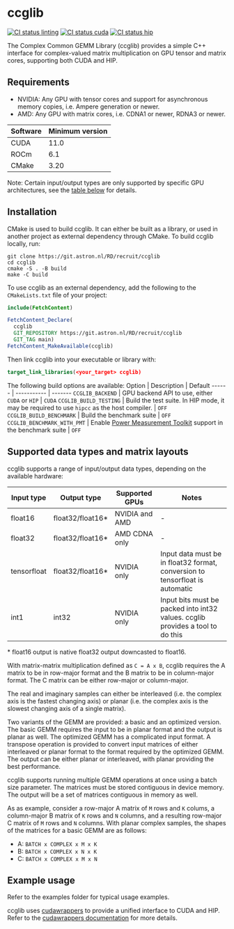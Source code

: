 # ccglib
[![CI status linting](https://img.shields.io/github/actions/workflow/status/nlesc-recruit/ccglib/linting.yml?label=linting)](https://github.com/nlesc-recruit/ccglib/actions/workflows/linting.yml)
[![CI status cuda](https://img.shields.io/github/actions/workflow/status/nlesc-recruit/ccglib/test_cuda.yml?label=test%20CUDA%20%28A4000%29)](https://github.com/nlesc-recruit/ccglib/actions/workflows/test_cuda.yml)
[![CI status hip](https://img.shields.io/github/actions/workflow/status/nlesc-recruit/ccglib/test_hip.yml?label=test%20HIP%20%28W7700%29)](https://github.com/nlesc-recruit/ccglib/actions/workflows/test_hip.yml)

The Complex Common GEMM Library (ccglib) provides a simple C++ interface for complex-valued matrix multiplication on GPU tensor and matrix cores, supporting both CUDA and HIP.

## Requirements

- NVIDIA: Any GPU with tensor cores and support for asynchronous memory copies, i.e. Ampere generation or newer.
- AMD: Any GPU with matrix cores, i.e. CDNA1 or newer, RDNA3 or newer.

Software | Minimum version
-------- | ---------------
CUDA     | 11.0
ROCm     | 6.1
CMake    | 3.20

Note: Certain input/output types are only supported by specific GPU architectures, see the [table below](#supported-data-types-and-matrix-layouts) for details.

## Installation
CMake is used to build ccglib. It can either be built as a library, or used in another project as external dependency through CMake.
To build ccglib locally, run:
```shell
git clone https://git.astron.nl/RD/recruit/ccglib
cd ccglib
cmake -S . -B build
make -C build
```

To use ccglib as an external dependency, add the following to the `CMakeLists.txt` file of your project:
```cmake
include(FetchContent)

FetchContent_Declare(
  ccglib
  GIT_REPOSITORY https://git.astron.nl/RD/recruit/ccglib
  GIT_TAG main)
FetchContent_MakeAvailable(ccglib)
```

Then link ccglib into your executable or library with:
```cmake
target_link_libraries(<your_target> ccglib)
```

The following build options are available:
Option                      | Description | Default
------                      | ----------- | -------
`CCGLIB_BACKEND`            | GPU backend API to use, either `CUDA` or `HIP`                                                  | `CUDA`
`CCGLIB_BUILD_TESTING`      | Build the test suite. In HIP mode, it may be required to use `hipcc` as the host compiler.      | `OFF`
`CCGLIB_BUILD_BENCHMARK`    | Build the benchmark suite                                                                       | `OFF`
`CCGLIB_BENCHMARK_WITH_PMT` | Enable [Power Measurement Toolkit](https://git.astron.nl/RD/pmt) support in the benchmark suite | `OFF`

## Supported data types and matrix layouts
ccglib supports a range of input/output data types, depending on the available hardware:

Input type  | Output type      | Supported GPUs | Notes
----------  | -----------      | -------------- | -
float16     | float32/float16* | NVIDIA and AMD | -
float32     | float32/float16* | AMD CDNA only  | -
tensorfloat | float32/float16* | NVIDIA only    | Input data must be in float32 format, conversion to tensorfloat is automatic
int1        | int32            | NVIDIA only    | Input bits must be packed into int32 values. ccglib provides a tool to do this

\* float16 output is native float32 output downcasted to float16.


With matrix-matrix multiplication defined as `C = A x B`, ccglib requires the A matrix to be in row-major format and the B matrix to be in column-major format. The C matrix can be either row-major or column-major.

The real and imaginary samples can either be interleaved (i.e. the complex axis is the fastest changing axis) or planar (i.e. the complex axis is the slowest changing axis of a single matrix).

Two variants of the GEMM are provided: a basic and an optimized version. The basic GEMM requires the input to be in planar format and the output is planar as well. The optimized GEMM has a complicated input format. A transpose operation is provided to convert input matrices of either interleaved or planar format to the format required by the optimized GEMM. The output can be either planar or interleaved, with planar providing the best performance.

ccglib supports running multiple GEMM operations at once using a batch size parameter. The matrices must be stored contiguous in device memory. The output will be a set of matrices contiguous in memory as well.

As as example, consider a row-major A matrix of `M` rows and `K` colums, a column-major B matrix of `K` rows and `N` columns, and a resulting row-major C matrix of `M` rows and `N` columns. With planar complex samples, the shapes of the matrices for a basic GEMM are as follows:
- A: `BATCH x COMPLEX x M x K`
- B: `BATCH x COMPLEX x N x K`
- C: `BATCH x COMPLEX x M x N`


## Example usage
Refer to the examples folder for typical usage examples.

ccglib uses [cudawrappers](https://github.com/nlesc-recruit/cudawrappers) to provide a unified interface to CUDA and HIP. Refer to the [cudawrappers documentation](https://cudawrappers.readthedocs.io/en/latest/) for more details.
